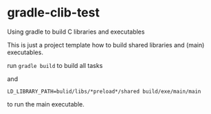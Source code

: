 # gradle-clib-test
Using gradle to build C libraries and executables

This is just a project template how to build shared libraries and (main) executables.

  run `gradle build` to build all tasks

and

```shell
LD_LIBRARY_PATH=bulid/libs/*preload*/shared build/exe/main/main
```

to run the main executable.
